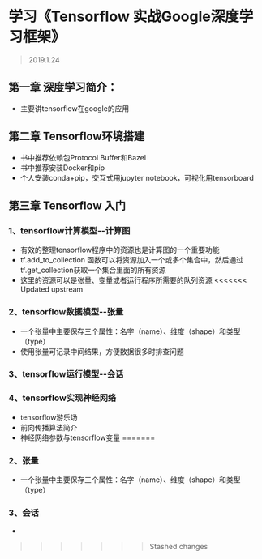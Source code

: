 # 学习《Tensorflow 实战Google深度学习框架》
> 2019.1.24


## 第一章 深度学习简介：
* 主要讲tensorflow在google的应用

## 第二章 Tensorflow环境搭建
* 书中推荐依赖包Protocol Buffer和Bazel
* 书中推荐安装Docker和pip
* 个人安装conda+pip，交互式用jupyter notebook，可视化用tensorboard

## 第三章 Tensorflow 入门

### 1、tensorflow计算模型--计算图
* 有效的整理tensorflow程序中的资源也是计算图的一个重要功能
* tf.add_to_collection 函数可以将资源加入一个或多个集合中，然后通过tf.get_collection获取一个集合里面的所有资源
* 这里的资源可以是张量、变量或者运行程序所需要的队列资源
<<<<<<< Updated upstream

### 2、tensorflow数据模型--张量
* 一个张量中主要保存三个属性：名字（name）、维度（shape）和类型（type）
* 使用张量可记录中间结果，方便数据很多时排查问题

### 3、tensorflow运行模型--会话

### 4、tensorflow实现神经网络
* tensorflow游乐场
* 前向传播算法简介
* 神经网络参数与tensorflow变量
=======
### 2、张量
* 一个张量中主要保存三个属性：名字（name）、维度（shape）和类型（type）
### 3、会话
* 
>>>>>>> Stashed changes
